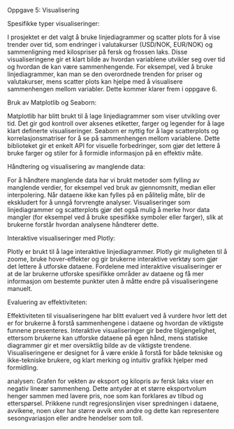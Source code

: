 Oppgave 5: Visualisering

Spesifikke typer visualiseringer:

I prosjektet er det valgt å bruke linjediagrammer og scatter plots for å vise trender over tid, som endringer i valutakurser (USD/NOK, EUR/NOK) og sammenligning med kilospriser på fersk og frossen laks. Disse visualiseringene gir et klart bilde av hvordan variablene utvikler seg over tid og hvordan de kan være sammenhengende.
For eksempel, ved å bruke linjediagrammer, kan man se den overordnede trenden for priser og valutakurser, mens scatter plots kan hjelpe med å visualisere sammenhengen mellom variabler. Dette kommer klarer frem i oppgave 6.

Bruk av Matplotlib og Seaborn:

Matplotlib har blitt brukt til å lage linjediagrammer som viser utvikling over tid. Det gir god kontroll over aksenes etiketter, farger og legender for å lage klart definerte visualiseringer.
Seaborn er nyttig for å lage scatterplots og korrelasjonsmatriser for å se på sammenhengen mellom variablene. Dette biblioteket gir et enkelt API for visuelle forbedringer, som gjør det lettere å bruke farger og stiler for å formidle informasjon på en effektiv måte.

Håndtering og visualisering av manglende data:

For å håndtere manglende data har vi brukt metoder som fylling av manglende verdier, for eksempel ved bruk av gjennomsnitt, median eller interpolering. Når dataene ikke kan fylles på en pålitelig måte, blir de ekskludert for å unngå forvrengte analyser. Visualiseringer som linjediagrammer og scatterplots gjør det også mulig å merke hvor data mangler (for eksempel ved å bruke spesifikke symboler eller farger), slik at brukerne forstår hvordan analysene håndterer dette.

Interaktive visualiseringer med Plotly:

Plotly er brukt til å lage interaktive linjediagrammer. Plotly gir muligheten til å zoome, bruke hover-effekter og gir brukerne interaktive verktøy som gjør det lettere å utforske dataene. Fordelene med interaktive visualiseringer er at de lar brukerne utforske spesifikke områder av dataene og få mer informasjon om bestemte punkter uten å måtte endre på visualiseringene manuelt.

Evaluering av effektiviteten:

Effektiviteten til visualiseringene har blitt evaluert ved å vurdere hvor lett det er for brukerne å forstå sammenhengene i dataene og hvordan de viktigste funnene presenteres. Interaktive visualiseringer gir bedre tilgjengelighet, ettersom brukerne kan utforske dataene på egen hånd, mens statiske diagrammer gir et mer oversiktlig bilde av de viktigste trendene. Visualiseringene er designet for å være enkle å forstå for både tekniske og ikke-tekniske brukere, og klart merking og intuitiv grafikk hjelper med formidling.



analysen:
Grafen for vekten av eksport og kilopris av fersk laks viser en negativ lineær sammenheng. Dette antyder at et større eksportvolum henger sammen med lavere pris, noe som kan forklares av tilbud og etterspørsel. Prikkene rundt regresjonslinjen viser spredningen i dataene, avvikene, noen uker har større avvik enn andre og dette kan representere sesongvariasjon eller andre hendelser som toll.
